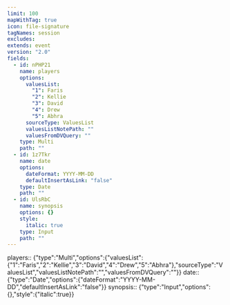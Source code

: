 ```yaml
---
limit: 100
mapWithTag: true
icon: file-signature
tagNames: session
excludes: 
extends: event
version: "2.0"
fields:
  - id: nPHP21
    name: players
    options:
      valuesList:
        "1": Faris
        "2": Kellie
        "3": David
        "4": Drew
        "5": Abhra
      sourceType: ValuesList
      valuesListNotePath: ""
      valuesFromDVQuery: ""
    type: Multi
    path: ""
  - id: 1z7Tkr
    name: date
    options:
      dateFormat: YYYY-MM-DD
      defaultInsertAsLink: "false"
    type: Date
    path: ""
  - id: UlsRbC
    name: synopsis
    options: {}
    style:
      italic: true
    type: Input
    path: ""
---
```

players:: {"type":"Multi","options":{"valuesList":{"1":"Faris","2":"Kellie","3":"David","4":"Drew","5":"Abhra"},"sourceType":"ValuesList","valuesListNotePath":"","valuesFromDVQuery":""}}
date:: {"type":"Date","options":{"dateFormat":"YYYY-MM-DD","defaultInsertAsLink":"false"}}
synopsis:: {"type":"Input","options":{},"style":{"italic":true}}